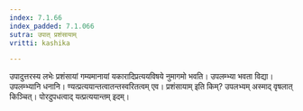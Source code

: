 ```yaml
---
index: 7.1.66
index_padded: 7.1.066
sutra: उपात् प्रशंसायाम्
vritti: kashika

---
```

उपादुत्तरस्य लभेः प्रशंसायां गम्यमानायां यकारादिप्रत्ययविषये नुमागमो भवति। उपलम्भ्या भवता विद्या। उपलम्भ्यानि धनानि। ण्यत्प्रत्ययान्तत्वातन्तस्वरितत्वम् एव। प्रशंसायाम् इति किम्? उपलभ्यम् अस्माद् वृषलात् किञ्चित्। पोरदुपधत्वाद् यत्प्रत्ययान्तम् इदम्।